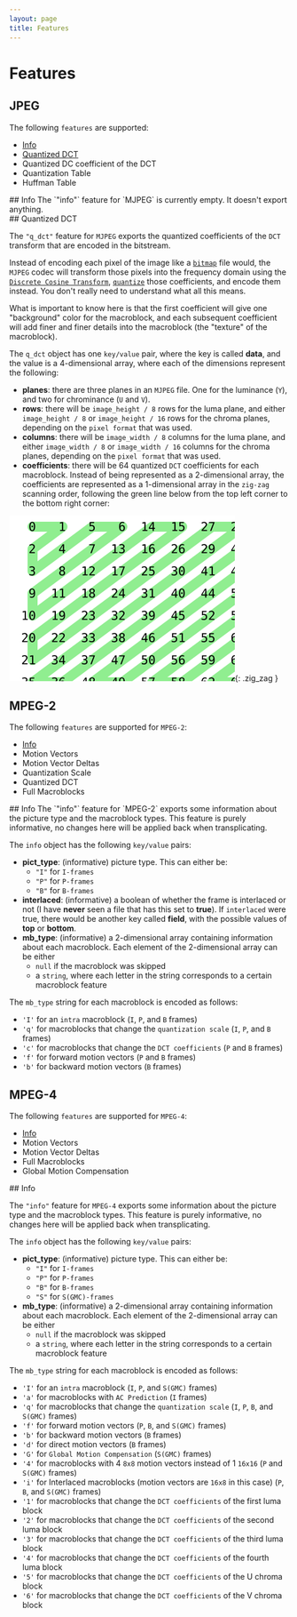 ```yaml
---
layout: page
title: Features
---
```


# Features

## JPEG

The following `features` are supported:
* [Info](#mjpeg-info)
* [Quantized DCT](#mjpeg-q_dct)
* Quantized DC coefficient of the DCT
* Quantization Table
* Huffman Table

<div id="mjpeg-info"></div>
## Info
The `"info"` feature for `MJPEG` is currently empty. It doesn't export anything.

<div id="mjpeg-q_dct"></div>
## Quantized DCT

The `"q_dct"` feature for `MJPEG` exports the quantized coefficients of
the `DCT` transform that are encoded in the bitstream.

Instead of encoding each pixel of the image like a
[`bitmap`](https://en.wikipedia.org/wiki/BMP_file_format) file would,
the `MJPEG` codec will transform those pixels into the frequency domain
using the
[`Discrete Cosine Transform`](https://en.wikipedia.org/wiki/Discrete_cosine_transform),
[`quantize`](https://en.wikipedia.org/wiki/Quantization_%28signal_processing%29)
those coefficients, and encode them instead.
You don't really need to understand what all this means.

What is important to know here is that the first coefficient will give
one "background" color for the macroblock, and each subsequent
coefficient will add finer and finer details into the macroblock (the
"texture" of the macroblock).

The `q_dct` object has one `key/value` pair, where the key is called
**data**, and the value is a 4-dimensional array, where each of the
dimensions represent the following:
* **planes**: there are three planes in an `MJPEG` file. One for the
  luminance (`Y`), and two for chrominance (`U` and `V`).
* **rows**: there will be `image_height / 8` rows for the luma plane,
  and either `image_height / 8` or `image_height / 16` rows for the
  chroma planes, depending on the `pixel format` that was used.
* **columns**: there will be `image_width / 8` columns for the luma
  plane, and either `image_width / 8` or `image_width / 16` columns for
  the chroma planes, depending on the `pixel format` that was used.
* **coefficients**: there will be 64 quantized `DCT` coefficients for
  each macroblock. Instead of being represented as a 2-dimensional
  array, the coefficients are represented as a 1-dimensional array in
  the `zig-zag` scanning order, following the green line below from the
  top left corner to the bottom right corner:

![empty JPEG](/assets/images/zigzag.svg){: .zig_zag }

## MPEG-2

The following `features` are supported for `MPEG-2`:
* [Info](#mpeg2-info)
* Motion Vectors
* Motion Vector Deltas
* Quantization Scale
* Quantized DCT
* Full Macroblocks

<div id="mpeg2-info"></div>
## Info
The `"info"` feature for `MPEG-2` exports some information about the
picture type and the macroblock types. This feature is purely
informative, no changes here will be applied back when transplicating.

The `info` object has the following `key/value` pairs:
* **pict_type**: (informative)
  picture type. This can either be:
  * `"I"` for `I-frames`
  * `"P"` for `P-frames`
  * `"B"` for `B-frames`
* **interlaced**: (informative)
  a boolean of whether the frame is interlaced or not (I have **never**
  seen a file that has this set to **true**). If `interlaced` were
  true, there would be another key called **field**, with the possible
  values of **top** or **bottom**.
* **mb_type**: (informative)
  a 2-dimensional array containing information about each macroblock.
  Each element of the 2-dimensional array can be either
  * `null` if the macroblock was skipped
  * a `string`, where each letter in the string corresponds to a
    certain macroblock feature

The `mb_type` string for each macroblock is encoded as follows:
  * `'I'` for an `intra` macroblock (`I`, `P`, and `B` frames)
  * `'q'` for macroblocks that change the `quantization scale` (`I`, `P`, and `B` frames)
  * `'c'` for macroblocks that change the `DCT coefficients` (`P` and `B` frames)
  * `'f'` for forward motion vectors (`P` and `B` frames)
  * `'b'` for backward motion vectors (`B` frames)

## MPEG-4

The following `features` are supported for `MPEG-4`:
* [Info](#mpeg4-info)
* Motion Vectors
* Motion Vector Deltas
* Full Macroblocks
* Global Motion Compensation

<div id="mpeg4-info"></div>
## Info

The `"info"` feature for `MPEG-4` exports some information about the
picture type and the macroblock types. This feature is purely
informative, no changes here will be applied back when transplicating.

The `info` object has the following `key/value` pairs:
* **pict_type**: (informative)
  picture type. This can either be:
  * `"I"` for `I-frames`
  * `"P"` for `P-frames`
  * `"B"` for `B-frames`
  * `"S"` for `S(GMC)-frames`
* **mb_type**: (informative)
  a 2-dimensional array containing information about each macroblock.
  Each element of the 2-dimensional array can be either
  * `null` if the macroblock was skipped
  * a `string`, where each letter in the string corresponds to a
    certain macroblock feature

The `mb_type` string for each macroblock is encoded as follows:
  * `'I'` for an `intra` macroblock (`I`, `P`, and `S(GMC)` frames)
  * `'a'` for macroblocks with `AC Prediction` (`I` frames)
  * `'q'` for macroblocks that change the `quantization scale` (`I`, `P`, `B`, and `S(GMC)` frames)
  * `'f'` for forward motion vectors (`P`, `B`, and `S(GMC)` frames)
  * `'b'` for backward motion vectors (`B` frames)
  * `'d'` for direct motion vectors (`B` frames)
  * `'G'` for `Global Motion Compensation` (`S(GMC)` frames)
  * `'4'` for macroblocks with 4 `8x8` motion vectors instead of 1 `16x16` (`P` and `S(GMC)` frames)
  * `'i'` for Interlaced macroblocks (motion vectors are `16x8` in this case) (`P`, `B`, and `S(GMC)` frames)
  * `'1'` for macroblocks that change the `DCT coefficients` of the first luma block
  * `'2'` for macroblocks that change the `DCT coefficients` of the second luma block
  * `'3'` for macroblocks that change the `DCT coefficients` of the third luma block
  * `'4'` for macroblocks that change the `DCT coefficients` of the fourth luma block
  * `'5'` for macroblocks that change the `DCT coefficients` of the U chroma block
  * `'6'` for macroblocks that change the `DCT coefficients` of the V chroma block
